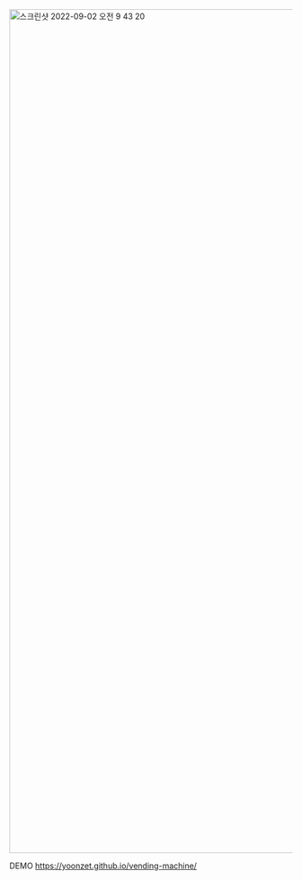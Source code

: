 <img width="1502" alt="스크린샷 2022-09-02 오전 9 43 20" src="https://user-images.githubusercontent.com/90804990/188035527-5663939d-61b1-4502-b981-2b49d7132537.png">

DEMO https://yoonzet.github.io/vending-machine/
